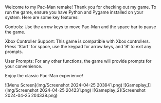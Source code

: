 Welcome to my Pac-Man remake! Thank you for checking out my game. To run the game, ensure you have Python and Pygame installed on your system. Here are some key features:

Controls: Use the arrow keys to move Pac-Man and the space bar to pause the game.

Xbox Controller Support: This game is compatible with Xbox controllers. Press 'Start' for space, use the keypad for arrow keys, and 'B' to exit any prompts.

User Prompts: For any other functions, the game will provide prompts for your convenience.

Enjoy the classic Pac-Man experience!

![Menu Screen](img/Screenshot 2024-04-25 203941.png)
![Gameplay_1](img/Screenshot 2024-04-25 204231.png)
![Gameplay_2](Screenshot 2024-04-25 204338.png)

